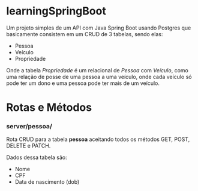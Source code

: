 # learningSpringBoot
Um projeto simples de um API com Java Spring Boot usando Postgres que basicamente consistem em um CRUD de 3 tabelas, sendo elas: 

* Pessoa
* Veículo
* Propriedade

Onde a tabela *Propriedade* é um relacional de *Pessoa* com *Veículo*, como uma relação de posse de uma pessoa a uma veículo, onde cada veículo só pode ter um dono e uma
pessoa pode ter mais de um veículo.

# Rotas e Métodos

### server/pessoa/  
  
  Rota CRUD para a tabela **pessoa** aceitando todos os métodos GET, POST, DELETE e PATCH.
  
  Dados dessa tabela são:
  * Nome
  * CPF
  * Data de nascimento (dob)
